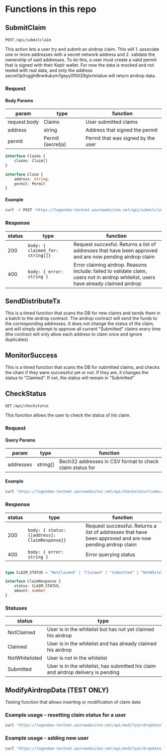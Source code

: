 # Functions in this repo

## SubmitClaim

`POST` `/api/submitclaim`

This action lets a user try and submit an airdrop claim. This will 1. associate one or more addresses with a secret network address and 2. validate the ownership of
said addresses. To do this, a user must create a valid permit that is signed with their Keplr wallet. For now the data is mocked and not tested with real data, and only the address secret1p0vgghl8rw4ukzm7geyy0f0tl29glxrtnlalue will return airdrop data.

### Request

#### Body Params

| param        | type              | function                           |
|--------------|-------------------|------------------------------------|
| request.body | Claims            | User submitted claims              |
| address      | string            | Address that signed the permit     |
| permit       | Permit (secretjs) | Permit that was signed by the user |

```typescript
interface Claims {
    claims: Claim[]
}

interface Claim {
    address: string,
    permit: Permit
}

```

#### Example

```bash
curl -X POST 'https://legendao-testnet.azurewebsites.net/api/submitclaim?code=ZoRJruWZzazk9YxmSJUO5Hg2va/Aa0gyM37soFB5eh8VKLBv2dzSjQ=='   -H 'content-type: application/json'  -d '{"claims": [{"permit": {"params":{"chain_id":"secret-4","permit_name":"default","allowed_tokens":["secret1asdf"],"permissions":["owner"]},"signature":{"pub_key":{"type":"tendermint/PubKeySecp256k1","value":"AgyShSTNVC3olnm/VAPUvrN5IbGrqe1oH+E5/H3F9SUB"},"signature":"K0/aw2D8tx3JVYgddPdKMoQKLZDdYKQvU/wjvMUiihokGxLzqjKQpxkKNAtj1kTl0wovpXDxZuSi1ykkR8Sk8Q=="}}, "address": "secret1p0vgghl8rw4ukzm7geyy0f0tl29glxrtnlalue"}]}'
```

### Response

| status | type                             | function                                                                                                                              |
|--------|----------------------------------|---------------------------------------------------------------------------------------------------------------------------------------|
| 200    | `body: { claimed_for: string[]}` | Request succesful. Returns a list of addresses that have been approved and are now pending airdrop claim                              |
| 400    | `body: { error: string }`        | Error claiming airdrop. Reasons include: failed to validate claim, users not in airdrop whitelist, users have already claimed airdrop |

## SendDistributeTx

This is a timed function that scans the DB for new claims and sends them in a batch to the airdrop contract.
The airdrop contract will send the funds to the corresponding addresses. It does not change the status of the claim, and will simply attempt to approve
all current "Submitted" claims every time (the contract will only allow each address to claim once and ignore duplicates)

## MonitorSuccess

This is a timed function that scans the DB for submitted claims, and checks the chain if they were successful yet or not.
If they are, it changes the status to "Claimed". If not, the status will remain in "Submitted"

## CheckStatus

`GET` `/api/checkstatus`

This function allows the user to check the status of his claim.

### Request

#### Query Params

| param     | type     | function                                                 |
|-----------|----------|----------------------------------------------------------|
| addresses | string[] | Bech32 addresses in CSV format to check claim status for |

#### Example

```bash
curl 'https://legendao-testnet.azurewebsites.net/api/checkstatus?code=/ebdKLfLEklqdYN0WXHqLapwlKxp8mqP2s2bZBhTMxFd28mnhWsYCQ==&addresses=secret1p0vgghl8rw4ukzm7geyy0f0tl29glxrtnlalue'
```

### Response

| status | type                                          | function                                                                                                  |
|--------|-----------------------------------------------|-----------------------------------------------------------------------------------------------------------|
| 200    | `body: { status: {[address]: ClaimResponse}}` | Request successful. Returns a list of addresses that have been approved and are now pending airdrop claim |
| 400    | `body: { error: string }`                     | Error querying status                                                                                     |

```typescript

type CLAIM_STATUS = "NotClaimed" | "Claimed" | "Submitted" | "NotWhitelisted";

interface ClaimResponse {
    status: CLAIM_STATUS,
    amount: number
}
```

### Statuses

| status         | type                                                                              |
|----------------|-----------------------------------------------------------------------------------|
| NotClaimed     | User is in the whitelist but has not yet claimed his airdrop                      |
| Claimed        | User is in the whitelist and has already claimed his airdrop                      |
| NotWhitelisted | User is not in the whitelist                                                      |
| Submitted      | User is in the whitelist, has submitted his claim and airdrop delivery is pending |


## ModifyAirdropData (TEST ONLY)

Testing function that allows inserting or modification of claim data

### Example usage - resetting claim status for a user

```bash
curl 'https://legendao-testnet.azurewebsites.net/api/modifyairdropdata?code=XYfJRy9s1VWAYrnaDJNRzB01TraWXgKOLGMA3oRA8/ppwpaILOufog==&address=secret1p0vgghl8rw4ukzm7geyy0f0tl29glxrtnlalue&status=NotClaimed&delete_permit=true'
```

### Example usage - adding new user

```bash
curl 'https://legendao-testnet.azurewebsites.net/api/modifyairdropdata?code=XYfJRy9s1VWAYrnaDJNRzB01TraWXgKOLGMA3oRA8/ppwpaILOufog==&address=random_new_user&status=NotClaimed&amount=1000'
```